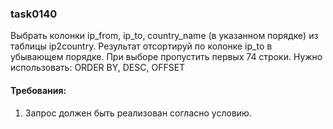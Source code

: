 
### task0140

Выбрать колонки ip_from, ip_to, country_name (в указанном порядке) из таблицы ip2country.
Результат отсортируй по колонке ip_to в убывающем порядке.
При выборе пропустить первых 74 строки.
Нужно использовать: ORDER BY, DESC, OFFSET


#### Требования:
1.	Запрос должен быть реализован согласно условию.

